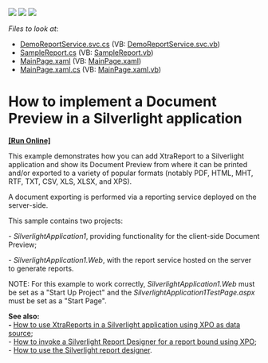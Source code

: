 <!-- default badges list -->
![](https://img.shields.io/endpoint?url=https://codecentral.devexpress.com/api/v1/VersionRange/128601191/11.2.5%2B)
[![](https://img.shields.io/badge/Open_in_DevExpress_Support_Center-FF7200?style=flat-square&logo=DevExpress&logoColor=white)](https://supportcenter.devexpress.com/ticket/details/E2215)
[![](https://img.shields.io/badge/📖_How_to_use_DevExpress_Examples-e9f6fc?style=flat-square)](https://docs.devexpress.com/GeneralInformation/403183)
<!-- default badges end -->
<!-- default file list -->
*Files to look at*:

* [DemoReportService.svc.cs](./CS/SilverlightApplication1.Web/DemoReportService.svc.cs) (VB: [DemoReportService.svc.vb](./VB/SilverlightApplication1.Web/DemoReportService.svc.vb))
* [SampleReport.cs](./CS/SilverlightApplication1.Web/SampleReport.cs) (VB: [SampleReport.vb](./VB/SilverlightApplication1.Web/SampleReport.vb))
* [MainPage.xaml](./CS/SilverlightApplication1/MainPage.xaml) (VB: [MainPage.xaml](./VB/SilverlightApplication1/MainPage.xaml))
* [MainPage.xaml.cs](./CS/SilverlightApplication1/MainPage.xaml.cs) (VB: [MainPage.xaml.vb](./VB/SilverlightApplication1/MainPage.xaml.vb))
<!-- default file list end -->
# How to implement a Document Preview in a Silverlight application
<!-- run online -->
**[[Run Online]](https://codecentral.devexpress.com/e2215)**
<!-- run online end -->


<p>This example demonstrates how you can add XtraReport to a Silverlight application and show its Document Preview from where it can be printed and/or exported to a variety of popular formats (notably PDF, HTML, MHT, RTF, TXT, CSV, XLS, XLSX, and XPS).</p>
<p>A document exporting is performed via a reporting service deployed on the server-side.</p>
<p>This sample contains two projects:</p>
<p>- <em>SilverlightApplication1</em>, providing functionality for the client-side Document Preview;</p>
<p>- <em>SilverlightApplication1.Web</em>, with the report service hosted on the server to generate reports.</p>
<p>NOTE: For this example to work correctly, <em>SilverlightApplication1.Web</em> must be set as a "Start Up Project" and the <em>SilverlightApplication1TestPage.aspx</em> must be set as a "Start Page".</p>
<p><strong>See also:<br /> - </strong><a href="https://www.devexpress.com/Support/Center/p/E2708">How to use XtraReports in a Silverlight application using XPO as data source</a>;<br /> - <a href="https://www.devexpress.com/Support/Center/p/E3731">How to invoke a Silverlight Report Designer for a report bound using XPO</a>;<br /> - <a href="https://www.devexpress.com/Support/Center/p/E3690">How to use the Silverlight report designer</a>.</p>

<br/>


